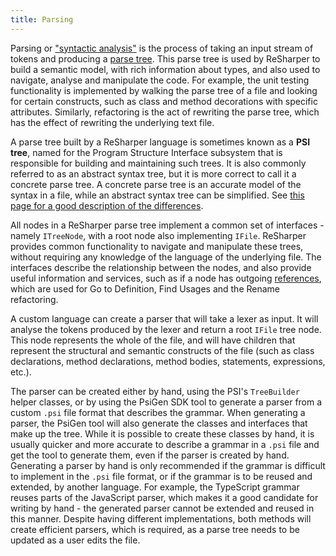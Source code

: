 ```yaml
---
title: Parsing
---
```


Parsing or ["syntactic analysis"](https://en.wikipedia.org/wiki/Parsing) is the process of taking an input stream of tokens and producing a [parse tree](https://en.wikipedia.org/wiki/Parse_tree). This parse tree is used by ReSharper to build a semantic model, with rich information about types, and also used to navigate, analyse and manipulate the code. For example, the unit testing functionality is implemented by walking the parse tree of a file and looking for certain constructs, such as class and method decorations with specific attributes. Similarly, refactoring is the act of rewriting the parse tree, which has the effect of rewriting the underlying text file.

A parse tree built by a ReSharper language is sometimes known as a **PSI tree**, named for the Program Structure Interface subsystem that is responsible for building and maintaining such trees. It is also commonly referred to as an abstract syntax tree, but it is more correct to call it a concrete parse tree. A concrete parse tree is an accurate model of the syntax in a file, while an abstract syntax tree can be simplified. See [this page for a good description of the differences](http://eli.thegreenplace.net/2009/02/16/abstract-vs-concrete-syntax-trees).

All nodes in a ReSharper parse tree implement a common set of interfaces - namely `ITreeNode`, with a root node also implementing `IFile`. ReSharper provides common functionality to navigate and manipulate these trees, without requiring any knowledge of the language of the underlying file. The interfaces describe the relationship between the nodes, and also provide useful information and services, such as if a node has outgoing [references](/PSI/References.md), which are used for Go to Definition, Find Usages and the Rename refactoring.

A custom language can create a parser that will take a lexer as input. It will analyse the tokens produced by the lexer and return a root `IFile` tree node. This node represents the whole of the file, and will have children that represent the structural and semantic constructs of the file (such as class declarations, method declarations, method bodies, statements, expressions, etc.).

The parser can be created either by hand, using the PSI's `TreeBuilder` helper classes, or by using the PsiGen SDK tool to generate a parser from a custom `.psi` file format that describes the grammar. When generating a parser, the PsiGen tool will also generate the classes and interfaces that make up the tree. While it is possible to create these classes by hand, it is usually quicker and more accurate to describe a grammar in a `.psi` file and get the tool to generate them, even if the parser is created by hand. Generating a parser by hand is only recommended if the grammar is difficult to implement in the `.psi` file format, or if the grammar is to be reused and extended, by another language. For example, the TypeScript grammar reuses parts of the JavaScript parser, which makes it a good candidate for writing by hand - the generated parser cannot be extended and reused in this manner. Despite having different implementations, both methods will create efficient parsers, which is required, as a parse tree needs to be updated as a user edits the file.
